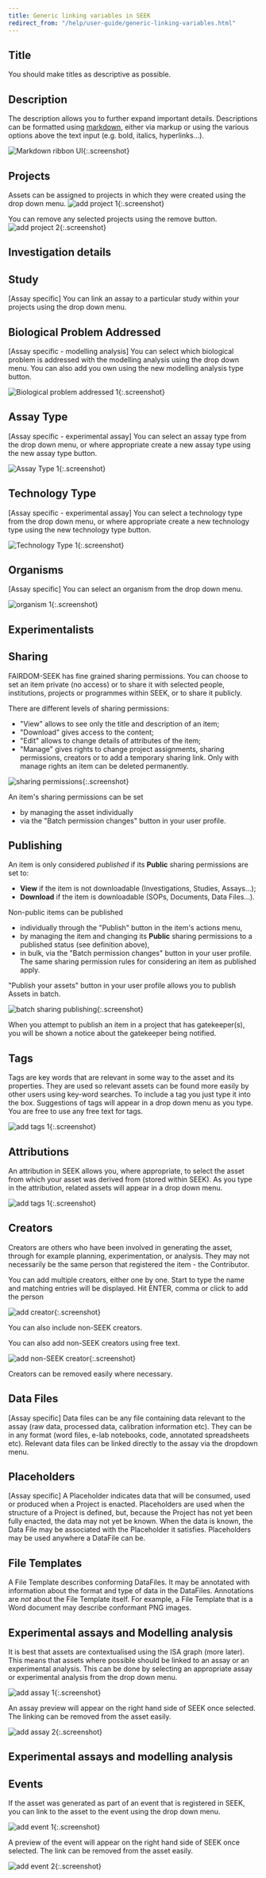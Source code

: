 ```yaml
---
title: Generic linking variables in SEEK
redirect_from: "/help/user-guide/generic-linking-variables.html"
---
```



## Title
You should make titles as descriptive as possible.

## Description
The description allows you to further expand important details.
Descriptions can be formatted using [markdown](https://www.markdownguide.org/basic-syntax/), either via markup or using the various options above the text input (e.g. bold, italics, hyperlinks...).

![Markdown ribbon UI](/images/user-guide/description_markdown_ribbon.png){:.screenshot}


## Projects
Assets can be assigned to projects in which they were created using the drop down menu.
![add project 1](/images/user-guide/add_project_1.png){:.screenshot}

You can remove any selected projects using the remove button.
![add project 2](/images/user-guide/add_project_2.png){:.screenshot}

## Investigation details

## Study
[Assay specific] You can link an assay to a particular study within your projects using the drop down menu.

## Biological Problem Addressed
[Assay specific - modelling analysis] You can select which biological problem is addressed with the modelling analysis using the drop down menu. You can also add you own using the new modelling analysis type button.

![Biological problem addressed 1](/images/user-guide/biological_problem_addressed_1.png){:.screenshot}

## Assay Type
[Assay specific - experimental assay]
You can select an assay type from the drop down menu, or where appropriate create a new assay type using the new assay type button.

![Assay Type 1](/images/user-guide/assay_type_1.png){:.screenshot}

## Technology Type
[Assay specific - experimental assay]
You can select a technology type from the drop down menu, or where appropriate create a new technology type using the new technology type button.

![Technology Type 1](/images/user-guide/technology_type_1.png){:.screenshot}

## Organisms
[Assay specific]
You can select an organism from the drop down menu.

![organism 1](/images/user-guide/organism_1.png){:.screenshot}

## Experimentalists


## Sharing

FAIRDOM-SEEK has fine grained sharing permissions. You can choose to set an item private (no access) or to share it with selected people, institutions, projects or programmes within SEEK, or to share it publicly. 

There are different levels of sharing permissions: 
* "View" allows to see only the title and description of an item;
* "Download" gives access to the content;
* "Edit" allows to change details of attributes of the item;
* "Manage" gives rights to change project assignments, sharing permissions, creators or to add a temporary sharing link. Only with manage rights an item can be deleted permanently.

![sharing permissions](/images/user-guide/sharing_permissions.png){:.screenshot}

An item's sharing permissions can be set 
* by managing the asset individually
* via the "Batch permission changes" button in your user profile.


## Publishing

An item is only considered *published* if its **Public** sharing permissions are set to:
- **View** if the item is not downloadable (Investigations, Studies, Assays...);
- **Download** if the item is downloadable (SOPs, Documents, Data Files...).

Non-public items can be published
* individually through the "Publish" button in the item's actions menu,
* by managing the item and changing its **Public** sharing permissions to a published status (see definition above),
* in bulk, via the "Batch permission changes" button in your user profile. The same sharing permission rules for considering an item as published apply.

"Publish your assets" button in your user profile allows you to publish Assets in batch.

![batch sharing publishing](/images/user-guide/bulk-permission-change/batch_sharing_publishing.png){:.screenshot}

When you attempt to publish an item in a project that has gatekeeper(s), you will be shown a notice about the gatekeeper being notified.

## Tags
Tags are key words that are relevant in some way to the asset and its properties. They are used so relevant assets can be found more easily by other users using key-word searches. To include a tag you just type it into the box. Suggestions of tags will appear in a drop down menu as you type. You are free to use any free text for tags.

![add tags 1](/images/user-guide/add_tags_1.png){:.screenshot}

## Attributions
An attribution in SEEK allows you, where appropriate, to select the asset from which your asset was derived from (stored within SEEK). As you type in the attribution, related assets will appear in a drop down menu.

![add tags 1](/images/user-guide/add_attribution_1.png){:.screenshot}

## Creators
Creators are others who have been involved in generating the asset, through for example planning, experimentation, or analysis. 
They may not necessarily be the same person that registered the item - the Contributor.


You can add multiple creators, either one by one. Start to type the name and matching entries will be displayed. Hit ENTER, comma or click to add the person

![add creator](/images/user-guide/add-creator.png){:.screenshot}


You can also include non-SEEK creators.

You can also add non-SEEK creators using free text.

![add non-SEEK creator](/images/user-guide/add-non-seek-creator.png){:.screenshot}

Creators can be removed easily where necessary.

## Data Files
[Assay specific]
Data files can be any file containing data relevant to the assay (raw data, processed data, calibration information etc). They can be in any format (word files, e-lab notebooks, code, annotated spreadsheets etc). Relevant data files can be linked directly to the assay via the dropdown menu.

## Placeholders
[Assay specific]
A Placeholder indicates data that will be consumed, used or produced when a Project is enacted. Placeholders are used when the structure of a Project is defined, but, because the Project has not yet been fully enacted, the data may not yet be known. When the data is known, the Data File may be associated with the Placeholder it satisfies. Placeholders may be used anywhere a DataFile can be.

## File Templates
A File Template describes conforming DataFiles. It may be annotated with information about the format and type of data in the DataFiles. Annotations are *not* about the File Template itself. For example, a File Template that is a Word document may describe conformant PNG images.

## Experimental assays and Modelling analysis
It is best that assets are contextualised using the ISA graph (more later). This means that assets where possible should be linked to an assay or an experimental analysis. This can be done by selecting an appropriate assay or experimental analysis from the drop down menu.

![add assay 1](/images/user-guide/add_assay_1.png){:.screenshot}

An assay preview will appear on the right hand side of SEEK once selected. The linking can be removed from the asset easily.

![add assay 2](/images/user-guide/add_assay_2.png){:.screenshot}

## Experimental assays and modelling analysis

## Events
If the asset was generated as part of an event that is registered in SEEK, you can link to the asset to the event using the drop down menu.

![add event 1](/images/user-guide/add_event_1.png){:.screenshot}

A preview of the event will appear on the right hand side of SEEK once selected. The link can be removed from the asset easily.

![add event 2](/images/user-guide/add_event_2.png){:.screenshot}
